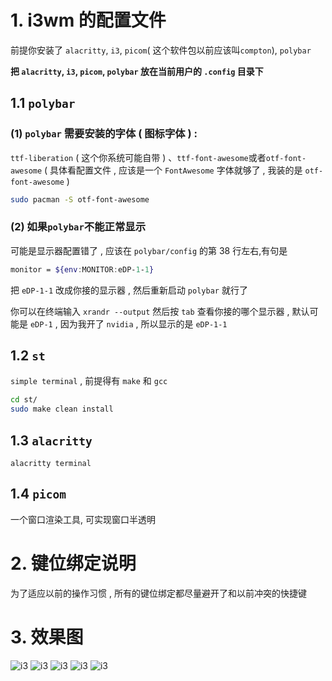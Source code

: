 # 1. i3wm 的配置文件

前提你安装了 `alacritty`, `i3`, `picom`( 这个软件包以前应该叫`compton`), `polybar`

**把 `alacritty`, `i3`, `picom`, `polybar` 放在当前用户的 `.config` 目录下**

## 1.1 `polybar`

### (1) `polybar` 需要安装的字体 ( 图标字体 ) :

`ttf-liberation` ( 这个你系统可能自带 ) 、`ttf-font-awesome`或者`otf-font-awesome` ( 具体看配置文件 , 应该是一个 `FontAwesome` 字体就够了 , 我装的是 `otf-font-awesome`  )

```sh
sudo pacman -S otf-font-awesome
```

### (2) 如果`polybar`不能正常显示

可能是显示器配置错了 , 应该在 `polybar/config` 的第 38 行左右,有句是

```sh
monitor = ${env:MONITOR:eDP-1-1}
```

把 `eDP-1-1` 改成你接的显示器 , 然后重新启动 `polybar` 就行了  

你可以在终端输入 `xrandr --output` 然后按 `tab` 查看你接的哪个显示器 , 默认可能是 `eDP-1`  , 因为我开了 `nvidia` , 所以显示的是 `eDP-1-1`

## 1.2 `st`

`simple terminal` , 前提得有 `make` 和 `gcc`

```sh
cd st/
sudo make clean install
```

## 1.3 `alacritty`

`alacritty terminal`

## 1.4 `picom`

一个窗口渲染工具, 可实现窗口半透明

# 2. 键位绑定说明

为了适应以前的操作习惯 , 所有的键位绑定都尽量避开了和以前冲突的快捷键

# 3. 效果图

![i3](https://codehhr.coding.net/p/codehhr/d/images/git/raw/master/i3/archscreenshotc.png)
![i3](https://codehhr.coding.net/p/codehhr/d/images/git/raw/master/i3/archscreenshota.png)
![i3](https://codehhr.coding.net/p/codehhr/d/images/git/raw/master/i3/archscreenshotd.png)
![i3](https://codehhr.coding.net/p/codehhr/d/images/git/raw/master/i3/i3.png)
![i3](https://codehhr.coding.net/p/codehhr/d/images/git/raw/master/i3/newpolybar.png)
